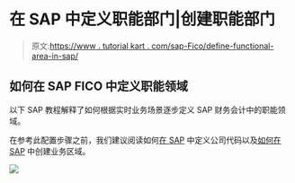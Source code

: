 # 在 SAP 中定义职能部门|创建职能部门

> 原文:[https://www . tutorial kart . com/sap-Fico/define-functional-area-in-sap/](https://www.tutorialkart.com/sap-fico/define-functional-area-in-sap/)

## 如何在 SAP FICO 中定义职能领域

以下 SAP 教程解释了如何根据实时业务场景逐步定义 SAP 财务会计中的职能领域。

在参考此配置步骤之前，我们建议阅读如何[在 SAP](https://www.tutorialkart.com/sap-fico/define-company-code-in-sap/) 中定义公司代码以及[如何在 SAP](https://www.tutorialkart.com/sap-fico/define-business-area-in-sap/) 中创建业务区域。

[![](../Images/925da31b32d6bc3827932f6c8afb11bb.png)](https://www.tutorialkart.com/)